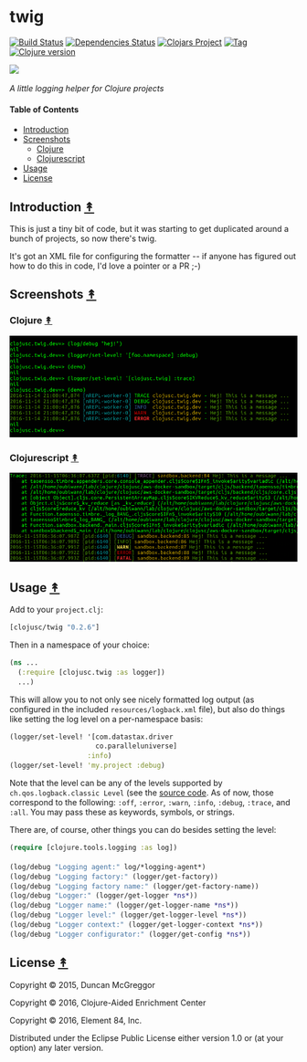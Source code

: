 # twig

[![Build Status][travis-badge]][travis]
[![Dependencies Status][deps-badge]][deps]
[![Clojars Project][clojars-badge]][clojars]
[![Tag][tag-badge]][tag]
[![Clojure version][clojure-v]](project.clj)

[![][logo]][logo-large]

*A little logging helper for Clojure projects*


#### Table of Contents

* [Introduction](#introduction-)
* [Screenshots](#screenshots-)
  * [Clojure](#clojure-)
  * [Clojurescript](#clojurescript-)
* [Usage](#usage-)
* [License](#license-)


## Introduction [&#x219F;](#contents)

This is just a tiny bit of code, but it was starting to get duplicated around a
bunch of projects, so now there's twig.

It's got an XML file for configuring the formatter -- if anyone has figured out
how to do this in code, I'd love a pointer or a PR ;-)


## Screenshots [&#x219F;](#contents)


### Clojure [&#x219F;](#contents)

[![Clojure screenshot][clojure screenshot]][clojure screenshot]


### Clojurescript [&#x219F;](#contents)

[![Clojurescript screenshot][clojurescript screenshot]][clojurescript screenshot]


## Usage [&#x219F;](#contents)

Add to your ``project.clj``:

```clj
[clojusc/twig "0.2.6"]
```

Then in a namespace of your choice:

```clj
(ns ...
  (:require [clojusc.twig :as logger])
  ...)
  ```

This will allow you to not only see nicely formatted log output (as configured
in the included ``resources/logback.xml`` file), but also do things like
setting the log level on a per-namespace basis:

```clj
(logger/set-level! '[com.datastax.driver
                     co.paralleluniverse]
                   :info)
(logger/set-level! 'my.project :debug)
```

Note that the level can be any of the levels supported by
``ch.qos.logback.classic Level``
(see the [source code][java log levels].
As of now, those correspond to the following:
``:off``, ``:error``, ``:warn``, ``:info``, ``:debug``, ``:trace``, and
``:all``. You may pass these as keywords, symbols, or strings.

There are, of course, other things you can do besides setting the level:

```clj
(require [clojure.tools.logging :as log])

(log/debug "Logging agent:" log/*logging-agent*)
(log/debug "Logging factory:" (logger/get-factory))
(log/debug "Logging factory name:" (logger/get-factory-name))
(log/debug "Logger:" (logger/get-logger *ns*))
(log/debug "Logger name:" (logger/get-logger-name *ns*))
(log/debug "Logger level:" (logger/get-logger-level *ns*))
(log/debug "Logger context:" (logger/get-logger-context *ns*))
(log/debug "Logger configurator:" (logger/get-config *ns*))
```


## License [&#x219F;](#contents)

Copyright © 2015, Duncan McGreggor

Copyright © 2016, Clojure-Aided Enrichment Center

Copyright © 2016, Element 84, Inc.

Distributed under the Eclipse Public License either version 1.0 or (at
your option) any later version.


<!-- Named page links below: /-->

[travis]: https://travis-ci.org/clojusc/twig
[travis-badge]: https://travis-ci.org/clojusc/twig.png?branch=master
[deps]: http://jarkeeper.com/clojusc/twig
[deps-badge]: http://jarkeeper.com/clojusc/twig/status.svg
[logo]: resources/images/twig-250x.png
[logo-large]: resources/images/twig-1000x.png
[tag-badge]: https://img.shields.io/github/tag/clojusc/twig.svg?maxAge=2592000
[tag]: https://github.com/clojusc/twig/tags
[clojure-v]: https://img.shields.io/badge/clojure-1.8.0-blue.svg
[clojars]: https://clojars.org/clojusc/twig
[clojars-badge]: https://img.shields.io/clojars/v/clojusc/twig.svg
[java log levels]: https://github.com/qos-ch/logback/blob/master/logback-classic/src/main/java/ch/qos/logback/classic/Level.java
[clojure screenshot]: resources/images/screenshot-clj.png
[clojurescript screenshot]: resources/images/screenshot-cljs.png
